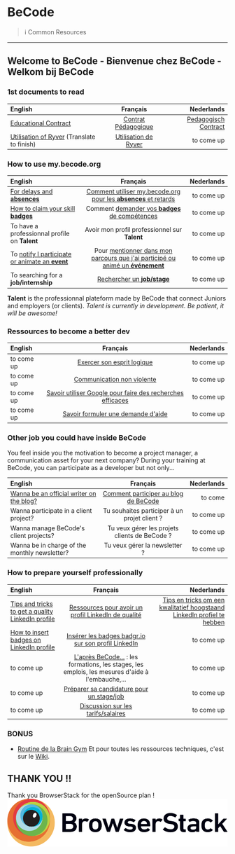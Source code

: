 # BeCode

> ℹ️ Common Resources

---

## Welcome to BeCode - Bienvenue chez BeCode - Welkom bij BeCode

### 1st documents to read

| English                                                    |                    Français                    |                                       Nederlands |
| :--------------------------------------------------------- | :--------------------------------------------: | -----------------------------------------------: |
| [Educational Contract](educationalcontract.md)             | [Contrat Pédagogique](./contratpedagogique.md) | [Pedagogisch Contract](./pedagogischcontract.md) |
| [Utilisation of Ryver](ryver-eng.md) (Translate to finish) |      [Utilisation de Ryver](ryver-fr.md)       |                                       to come up |

### How to use my.becode.org

| English                                                                  |                                                Français                                                | Nederlands |
| :----------------------------------------------------------------------- | :----------------------------------------------------------------------------------------------------: | ---------: |
| [For delays and **absences**](mybecode-absence-eng.md)                   |       [Comment utiliser my.becode.org pour les **absences** et retards](mybecode-absence-fr.md)        | to come up |
| [How to claim your skill **badges**](mybecode-badges-eng.md)             |                Comment [demander vos **badges** de compétences](mybecode-badges-fr.md)                 | to come up |
| To have a professionnal profile on **Talent**                            |                             Avoir mon profil professionnel sur **Talent**                              | to come up |
| To [notify I participate or animate an **event**](mybecode-event-eng.md) | Pour [mentionner dans mon parcours que j'ai participé ou animé un **événement**](mybecode-event-fr.md) | to come up |
| To searching for a **job/internship**                                    |                           [Rechercher un **job/stage**](mybecode-jobs-fr.md)                           | to come up |

**Talent** is the professionnal plateform made by BeCode that connect Juniors and employers (or clients).
_Talent is currently in development. Be patient, it will be awesome!_

### Ressources to become a better dev

| English    |                                    Français                                     | Nederlands |
| :--------- | :-----------------------------------------------------------------------------: | ---------: |
| to come up |                 [Exercer son esprit logique](EspritLogique.md)                  | to come up |
| to come up |            [Communication non violente](CommunicationNonViolente.md)            | to come up |
| to come up | [Savoir utiliser Google pour faire des recherches efficaces](UtiliserGoogle.md) | to come up |
| to come up |              [Savoir formuler une demande d'aide](ObtenirAide.md)               | to come up |

### Other job you could have inside BeCode

You feel inside you the motivation to become a project manager, a communication asset for your next company? During your training at BeCode, you can participate as a developer but not only...

| English                                                       |                         Français                         | Nederlands |
| :------------------------------------------------------------ | :------------------------------------------------------: | ---------: |
| [Wanna be an official writer on the blog?](BlogBecode-eng.md) | [Comment participer au blog de BeCode](BlogBeCode-fr.md) |    to come |
| Wanna participate in a client project?                        |       Tu souhaites participer à un projet client ?       | to come up |
| Wanna manage BeCode's client projects?                        |      Tu veux gérer les projets clients de BeCode ?       | to come up |
| Wanna be in charge of the monthly newsletter?                 |              Tu veux gérer la newsletter ?               | to come up |

### How to prepare yourself professionally

| English                                                              |                                                      Français                                                      |                                                                                Nederlands |
| :------------------------------------------------------------------- | :----------------------------------------------------------------------------------------------------------------: | ----------------------------------------------------------------------------------------: |
| [Tips and tricks to get a quality LinkedIn profile](linkedin-eng.md) |                       [Ressources pour avoir un profil LinkedIn de qualité](linkedin-fr.md)                        | [Tips en tricks om een kwalitatief hoogstaand LinkedIn profiel te hebben](linkedin-nl.md) |
| [How to insert badges on LinkedIn profile](certified-skills-eng.md)  |                   [Insérer les badges badgr.io sur son profil LinkedIn](certified-skills-fr.md)                    |                                                                                to come up |
| to come up                                                           | [L'après BeCode...](afterbecode.md) : les formations, les stages, les emplois, les mesures d'aide à l'embauche,... |                                                                                to come up |
| to come up                                                           |                       [Préparer sa candidature pour un stage/job](preparersacandidature.md)                        |                                                                                to come up |
| to come up                                                           |      [Discussion sur les tarifs/salaires](https://gist.github.com/pixeline/aaba236316e49084700b6add496c298c)       |                                                                                to come up |

### BONUS

- [Routine de la Brain Gym](BrainGymRoutine.md)
  Et pour toutes les ressources techniques, c'est sur le [Wiki](https://github.com/becodeorg/BeCode/wiki).

## THANK YOU !!

Thank you BrowserStack for the openSource plan !
[![](./img/Browserstack-logo.svg)](https://browserstack.com)
